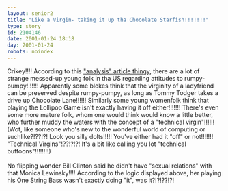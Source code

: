 ```yaml
---
layout: senior2
title: "Like a Virgin- taking it up tha Chocolate Starfish!!!!!!!"
type: story
id: 2104146
date: 2001-01-24 18:18
day: 2001-01-24
robots: noindex
---
```

Crikey!!!! According to this <a href="http://www.salon.com/mwt/feature/2001/01/08/virginity_pledge/print.html">"analysis" article thingy</a>, there are a lot of strange messed-up young folk in tha US regarding attitudes to rumpy-pumpy!!!!!!! Apparently some blokes think that the virginity of a ladyfriend can be preserved despite rumpy-pumpy, as long as Tommy Todger takes a drive up Chocolate Lane!!!!!! Similarly some young womenfolk think that playing the Lollipop Game isn't exactly having it off either!!!!!!! There's even some more mature folk, whom one would think would know a little better, who further muddy the waters with the concept of a "technical virgin"!!!!!! (Wot, like someone who's new to the wonderful world of computing or suchlike?!??!?! Look you silly dolts!!!!! You've either had it "off" or not!!!!!!! "Technical Virgins"!??!?!?! It's a bit like calling you lot "technical buffoons"!!!!!!!!)<br/><br/>No flipping wonder Bill Clinton said he didn't have "sexual relations" with that Monica Lewinsky!!!! According to the logic displayed above, her playing his One String Bass wasn't exactly doing "it", was it?!?!??!?!
